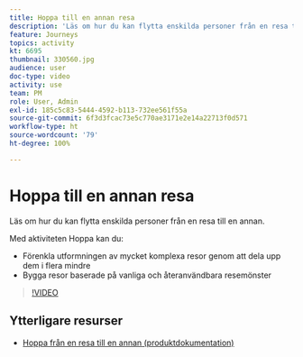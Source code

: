 ```yaml
---
title: Hoppa till en annan resa
description: 'Läs om hur du kan flytta enskilda personer från en resa till en annan. '
feature: Journeys
topics: activity
kt: 6695
thumbnail: 330560.jpg
audience: user
doc-type: video
activity: use
team: PM
role: User, Admin
exl-id: 185c5c83-5444-4592-b113-732ee561f55a
source-git-commit: 6f3d3fcac73e5c770ae3171e2e14a22713f0d571
workflow-type: ht
source-wordcount: '79'
ht-degree: 100%

---
```


# Hoppa till en annan resa

Läs om hur du kan flytta enskilda personer från en resa till en annan.

Med aktiviteten Hoppa kan du:

* Förenkla utformningen av mycket komplexa resor genom att dela upp dem i flera mindre
* Bygga resor baserade på vanliga och återanvändbara resemönster

>[!VIDEO](https://video.tv.adobe.com/v/330560?quality=12)

## Ytterligare resurser

* [Hoppa från en resa till en annan (produktdokumentation)](https://experienceleague.adobe.com/docs/journeys/using/building-journeys/about-journey-building/action-activities/jump.html?lang=sv#building-journeys)
